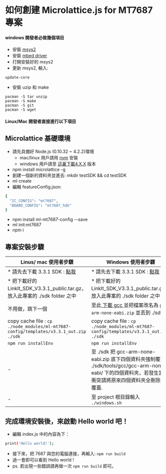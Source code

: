 # 如何創建 Microlattice.js for MT7687 專案


#### windows 開發者必做幾個項目
* 安裝 [msys2](https://msys2.github.io/)
* 安裝 [mbed driver](http://mbed.org/handbook/Windows-serial-configuration)
* 打開安裝好的 msys2
* 更新 msys2, 輸入:
```
update-core
```
* 安裝 uzip 和 make
```
pacman -S tar unzip
pacman -S make
pacman -S git
pacman -S wget
```

#### Linux/Mac 開發者直接進行以下項目

## Microlattice 基礎環境
* 請先具備好 Node.js (0.10.32 ~ 4.2.2)環境
  * mac/linux 用戶請用 [nvm](https://github.com/creationix/nvm) 安裝
  * windows 用戶請至 [這裏下載4.X.X](https://nodejs.org/en/) 版本
* npm install microlattice -g
* 創建一個新的資料夾並進去: mkdir testSDK && cd testSDK
* ml create
* 編輯 featureConfig.json:
``` bash
{
  "IC_CONFIG": "mt7687",
  "BOARD_CONFIG": "mt7687_hdk"
}
```
* npm install ml-mt7687-config --save
* ml init:mt7687
* npm i

## 專案安裝步驟

| Linus/ mac 使用者步驟 | Windows 使用者步驟 |
| -- | -- |
| * 請先去下載 3.3.1 SDK : [點我](https://cdn.mediatek.com/download_page/index.html?platform=RTOS&version=v3.3.1&filename=LinkIt_SDK_V3.3.1_public.tar.gz) | * 請先去下載 3.3.1 SDK : [點我](https://cdn.mediatek.com/download_page/index.html?platform=RTOS&version=v3.3.1&filename=LinkIt_SDK_V3.3.1_public.tar.gz) |
| * 把下載好的 LinkIt_SDK_V3.3.1_public.tar.gz，放入此專案的 ./sdk folder 之中 | * 把下載好的 LinkIt_SDK_V3.3.1_public.tar.gz，放入此專案的 ./sdk folder 之中 |
| 不用做，跳下一個 | 至此[ 下載 gcc ](https://launchpad.net/gcc-arm-embedded/4.8/4.8-2014-q3-update/+download/gcc-arm-none-eabi-4_8-2014q3-20140805-win32.zip)並把檔案改名為 `gcc-arm-none-eabi.zip` 並丟到 ./sdk|
| copy cache file : `cp ./node_modules/ml-mt7687-config/templates/v3.3.1_out.zip ./sdk` | copy cache file : `cp ./node_modules/ml-mt7687-config/templates/v3.3.1_out.zip ./sdk` |
|`npm run installEnv` | `npm run installEnv` |
|- | 至 ./sdk 把 gcc-arm-none-eabi.zip 底下四個資料夾強制覆蓋 ./sdk/tools/gcc/gcc-arm-none-eabi/ 下的四個資料夾，若發生當案衝突請將原來四個資料夾全刪除再覆蓋.|
| -| 至 project 根目錄輸入 `./windows.sh` |

## 完成環境安裝後，來啟動 Hello world 吧！
* 編輯 index.js 中的內容為下：
``` bash
print('Hello world!');
```
* 接下來，把 7687 與您的電腦連接，再輸入: `npm run build`
* 過一會即可以看到 Hello world !
* ps. 若出現一些錯誤請再做一次 `npm run build` 即可。